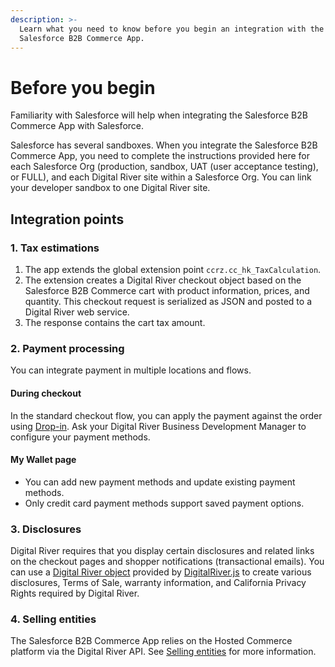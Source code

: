 ```yaml
---
description: >-
  Learn what you need to know before you begin an integration with the
  Salesforce B2B Commerce App.
---
```


# Before you begin

Familiarity with Salesforce will help when integrating the Salesforce B2B Commerce App with Salesforce.

Salesforce has several sandboxes. When you integrate the Salesforce B2B Commerce App, you need to complete the instructions provided here for each Salesforce Org (production, sandbox, UAT (user acceptance testing), or FULL), and each Digital River site within a Salesforce Org. You can link your developer sandbox to one Digital River site.

## Integration points <a href="#integration-points" id="integration-points"></a>

### 1. Tax estimations <a href="#1-tax-estimations" id="1-tax-estimations"></a>

1. The app extends the global extension point `ccrz.cc_hk_TaxCalculation`.
2. The extension creates a Digital River checkout object based on the Salesforce B2B Commerce cart with product information, prices, and quantity. This checkout request is serialized as JSON and posted to a Digital River web service.
3. The response contains the cart tax amount.

### 2. Payment processing <a href="#2-payment-processing" id="2-payment-processing"></a>

You can integrate payment in multiple locations and flows.

#### **During checkout** <a href="#during-checkout" id="during-checkout"></a>

In the standard checkout flow, you can apply the payment against the order using [Drop-in](https://docs.digitalriver.com/digital-river-api/payments/payment-integrations-1/drop-in). Ask your Digital River Business Development Manager to configure your payment methods.

#### **My Wallet page** <a href="#my-wallet-page" id="my-wallet-page"></a>

* You can add new payment methods and update existing payment methods.
* Only credit card payment methods support saved payment options.

### 3. Disclosures <a href="#3-disclosures" id="3-disclosures"></a>

Digital River requires that you display certain disclosures and related links on the checkout pages and shopper notifications (transactional emails). You can use a [Digital River object](https://docs.digitalriver.com/digital-river-api/payments/payment-integrations-1/digitalriver.js/reference/digitalriver-object) provided by [DigitalRiver.js](https://docs.digitalriver.com/digital-river-api/payments/payment-integrations-1/digitalriver.js) to create various disclosures, Terms of Sale, warranty information, and California Privacy Rights required by Digital River.

### 4. Selling entities <a href="#4-selling-entities" id="4-selling-entities"></a>

The Salesforce B2B Commerce App relies on the Hosted Commerce platform via the Digital River API. See [Selling entities](https://docs.digitalriver.com/digital-river-api/integration-options/checkouts/creating-checkouts/selling-entities) for more information.
